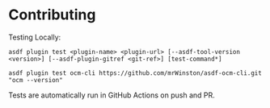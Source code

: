 # Contributing

Testing Locally:

```shell
asdf plugin test <plugin-name> <plugin-url> [--asdf-tool-version <version>] [--asdf-plugin-gitref <git-ref>] [test-command*]

asdf plugin test ocm-cli https://github.com/mrWinston/asdf-ocm-cli.git "ocm --version"
```

Tests are automatically run in GitHub Actions on push and PR.
